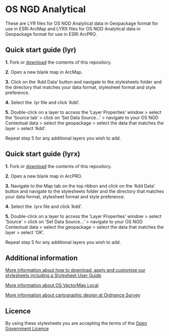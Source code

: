 # OS NGD Analytical

These are LYR files for OS NGD Analytical data in Geopackage format for use in ESRI ArcMap and LYRX files for OS NGD Analytical data in Geopackage format for use in ESRI ArcPRO.

## Quick start guide (lyr)

**1.**  Fork or [download](https://github.com/OrdnanceSurvey/osngd-resources/archive/master.zip) the contents of this repository.

**2.**  Open a new blank map in ArcMap.

**3.**  Click on the ‘Add Data’ button and navigate to the stylesheets folder and the directory that matches your data format, stylesheet format and style preference.

**4.**  Select the .lyr file and click ‘Add’.

**5.**  Double-click on a layer to access the ‘Layer Properties’ window > select the ‘Source tab’ > click on ‘Set Data Source…’ > navigate to your OS NGD Contextual data > select the geopackage > select the data that matches the layer > select ‘Add’.

Repeat step 5 for any additional layers you wish to add.

## Quick start guide (lyrx)

**1.**  Fork or [download](https://github.com/OrdnanceSurvey/osngd-resources/archive/master.zip) the contents of this repository.

**2.**  Open a new blank map in ArcPRO.

**3.**  Navigate to the Map tab on the top ribbon and click on the ‘Add Data’ button and navigate to the stylesheets folder and the directory that matches your data format, stylesheet format and style preference.

**4.**  Select the .lyrx file and click ‘Add’.

**5.**  Double-click on a layer to access the ‘Layer Properties’ window > select ‘Source’ > click on ‘Set Data Source…’ > navigate to your OS NGD Contextual data > select the geopackage > select the data that matches the layer > select ‘OK’.

Repeat step 5 for any additional layers you wish to add.

## Additional information

[More information about how to download, apply and customise our stylesheets including a Stylesheet User Guide](http://www.ordnancesurvey.co.uk/resources/carto-design/cartographic-stylesheets.html)

[More information about OS VectorMap Local](http://www.ordnancesurvey.co.uk/business-and-government/products/vectormap-local.html)

[More information about cartographic design at Ordnance Survey](https://www.ordnancesurvey.co.uk/resources/carto-design/)

## Licence

By using these stylesheets you are accepting the terms of the [Open Government Licence](http://www.nationalarchives.gov.uk/doc/open-government-licence/)


